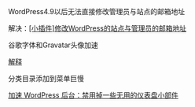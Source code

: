 WordPress4.9以后无法直接修改管理员与站点的邮箱地址

解决：[[小插件]修改WordPress的站点与管理员的邮箱地址](https://www.themepark.com.cn/xcjxgwordpressdzdyglyd.html)

谷歌字体和Gravatar头像加速

[解释](https://www.inkwp.com/speed-up-wordpress-dashboard/)

分类目录添加到菜单巨慢

[加速 WordPress 后台：禁用掉一些无用的仪表盘小部件](https://www.wpzhiku.com/speedup-wordpress-dashboard-by-disable-some-useless-widget/)

